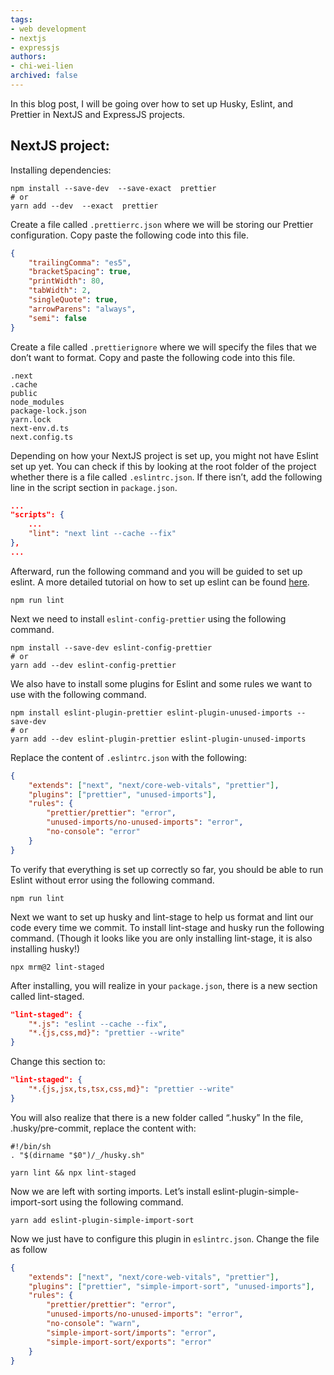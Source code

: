 ```yaml
---
tags: 
- web development
- nextjs
- expressjs
authors:
- chi-wei-lien
archived: false
---
```

In this blog post, I will be going over how to set up Husky, Eslint, and Prettier in NextJS and ExpressJS projects.
## NextJS project:
Installing dependencies:
```terminal
npm install --save-dev  --save-exact  prettier  
# or  
yarn add --dev  --exact  prettier
```
Create a file called ```.prettierrc.json``` where we will be storing our Prettier configuration. Copy paste the following code into this file.
```.prettierrc.json
{  
	"trailingComma": "es5",  
	"bracketSpacing": true,  
	"printWidth": 80,  
	"tabWidth": 2,  
	"singleQuote": true,  
	"arrowParens": "always",  
	"semi": false  
}
```
Create a file called ```.prettierignore``` where we will specify the files that we don’t want to format. Copy and paste the following code into this file.
```.prettierignore
.next  
.cache  
public  
node_modules  
package-lock.json  
yarn.lock  
next-env.d.ts  
next.config.ts
```
Depending on how your NextJS project is set up, you might not have Eslint set up yet. You can check if this by looking at the root folder of the project whether there is a file called ```.eslintrc.json```. If there isn’t, add the following line in the script section in ```package.json```.
```package.json
...  
"scripts": {  
	...  
	"lint": "next lint --cache --fix"  
},  
...
```
Afterward, run the following command and you will be guided to set up eslint. A more detailed tutorial on how to set up eslint can be found [here](https://nextjs.org/docs/pages/building-your-application/configuring/eslint).
```terminal
npm run lint
```
Next we need to install ```eslint-config-prettier``` using the following command.
```terminal
npm install --save-dev eslint-config-prettier  
# or  
yarn add --dev eslint-config-prettier
```
We also have to install some plugins for Eslint and some rules we want to use with the following command.
```terminal
npm install eslint-plugin-prettier eslint-plugin-unused-imports --save-dev  
# or  
yarn add --dev eslint-plugin-prettier eslint-plugin-unused-imports
```
Replace the content of ```.eslintrc.json``` with the following:
```.eslintrc.json
{  
	"extends": ["next", "next/core-web-vitals", "prettier"],  
	"plugins": ["prettier", "unused-imports"],  
	"rules": {  
		"prettier/prettier": "error",  
		"unused-imports/no-unused-imports": "error",  
		"no-console": "error"  
	}  
}
```
To verify that everything is set up correctly so far, you should be able to run Eslint without error using the following command.
```terminal
npm run lint
```
Next we want to set up husky and lint-stage to help us format and lint our code every time we commit.
To install lint-stage and husky run the following command. (Though it looks like you are only installing lint-stage, it is also installing husky!)
```terminal
npx mrm@2 lint-staged
```
After installing, you will realize in your ```package.json```, there is a new section called lint-staged.
```package.json
"lint-staged": {  
	"*.js": "eslint --cache --fix",  
	"*.{js,css,md}": "prettier --write"  
}
```
Change this section to:
```package.json
"lint-staged": {  
	"*.{js,jsx,ts,tsx,css,md}": "prettier --write"  
}
```
You will also realize that there is a new folder called “.husky”
In the file, .husky/pre-commit, replace the content with:
```.husky/pre-commit
#!/bin/sh  
. "$(dirname "$0")/_/husky.sh"  
  
yarn lint && npx lint-staged
```
Now we are left with sorting imports. Let’s install eslint-plugin-simple-import-sort using the following command.
```terminal
yarn add eslint-plugin-simple-import-sort
```
Now we just have to configure this plugin in ```eslintrc.json```. Change the file as follow
```.eslintrc.json
{  
	"extends": ["next", "next/core-web-vitals", "prettier"],  
	"plugins": ["prettier", "simple-import-sort", "unused-imports"],  
	"rules": {  
		"prettier/prettier": "error",  
		"unused-imports/no-unused-imports": "error",  
		"no-console": "warn",  
		"simple-import-sort/imports": "error",  
		"simple-import-sort/exports": "error"  
	}  
}
```

